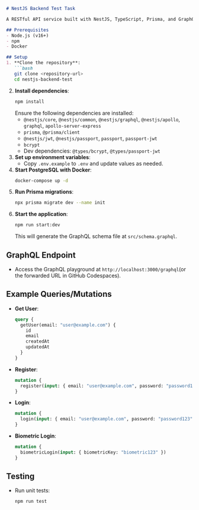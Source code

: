 ```markdown
# NestJS Backend Test Task

A RESTful API service built with NestJS, TypeScript, Prisma, and GraphQL, supporting user registration, standard login, and biometric login with JWT-based authentication.

## Prerequisites
- Node.js (v16+)
- npm
- Docker

## Setup
1. **Clone the repository**:
   ```bash
   git clone <repository-url>
   cd nestjs-backend-test
   ```
2. **Install dependencies**:
   ```bash
   npm install
   ```
   Ensure the following dependencies are installed:
   - `@nestjs/core`, `@nestjs/common`, `@nestjs/graphql`, `@nestjs/apollo`, `graphql`, `apollo-server-express`
   - `prisma`, `@prisma/client`
   - `@nestjs/jwt`, `@nestjs/passport`, `passport`, `passport-jwt`
   - `bcrypt`
   - Dev dependencies: `@types/bcrypt`, `@types/passport-jwt`
3. **Set up environment variables**:
   - Copy `.env.example` to `.env` and update values as needed.
4. **Start PostgreSQL with Docker**:
   ```bash
   docker-compose up -d
   ```
5. **Run Prisma migrations**:
   ```bash
   npx prisma migrate dev --name init
   ```
6. **Start the application**:
   ```bash
   npm run start:dev
   ```
   This will generate the GraphQL schema file at `src/schema.graphql`.

## GraphQL Endpoint
- Access the GraphQL playground at `http://localhost:3000/graphql`(or the forwarded URL in GitHub Codespaces).

## Example Queries/Mutations
- **Get User**:
  ```graphql
  query {
    getUser(email: "user@example.com") {
      id
      email
      createdAt
      updatedAt
    }
  }
  ```
- **Register**:
  ```graphql
  mutation {
    register(input: { email: "user@example.com", password: "password123", biometricKey: "biometric123" })
  }
  ```
- **Login**:
  ```graphql
  mutation {
    login(input: { email: "user@example.com", password: "password123" })
  }
  ```
- **Biometric Login**:
  ```graphql
  mutation {
    biometricLogin(input: { biometricKey: "biometric123" })
  }
  ```

## Testing
- Run unit tests:
  ```bash
  npm run test
  ```